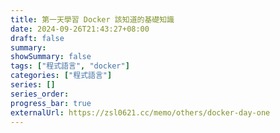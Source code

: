 ```yaml
---
title: 第一天學習 Docker 該知道的基礎知識
date: 2024-09-26T21:43:27+08:00
draft: false
summary: 
showSummary: false
tags: ["程式語言", "docker"]
categories: ["程式語言"]
series: []
series_order: 
progress_bar: true
externalUrl: https://zsl0621.cc/memo/others/docker-day-one
---
```

